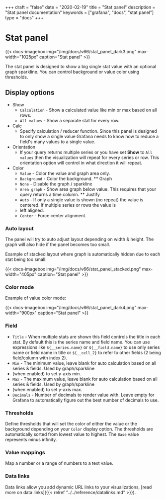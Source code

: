 +++
draft = "false"
date = "2020-02-19"
title = "Stat panel"
description = "Stat panel documentation"
keywords = ["grafana", "docs", "stat panel"]
type = "docs"
+++

# Stat panel

{{< docs-imagebox img="/img/docs/v66/stat_panel_dark3.png" max-width="1025px" caption="Stat panel" >}}

The stat panel is designed to show a big single stat value with an optional graph sparkline. You can control
background or value color using thresholds.

## Display options

* Show
  * `Calculation` - Show a calculated value like min or max based on all rows.
  * `All values` - Show a separate stat for every row.
* Calc
  * Specify calculation / reducer function. Since this panel is designed to only show a single value Grafana needs to
    know how to reduce a field's many values to a single value.
* Orientation
  * If your query returns multiple series or you have set **Show** to `All values` then the visualization will repeat for every series or row. This orientation option will control in what direction it will repeat.
* Color
  * `Value` - Color the value and graph area only.
  * `Background` - Color the background.
** Graph
  * `None` - Disable the graph / sparkline
  * `Area graph` - Show area graph below value. This requires that your query returns a time column.
** Justify
  * `Auto` - If only a single value is shown (no repeat) the value is centered. If multiple series or rows the value is
  * left aligned.
  * `Center` - Force center alignment.


### Auto layout

The panel will try to auto adjust layout depending on width & height. The graph will also hide if the panel becomes
too small.

Example of stacked layout where graph is automatically hidden due to each stat being too small:

{{< docs-imagebox img="/img/docs/v66/stat_panel_stacked.png" max-width="405px" caption="Stat panel" >}}

### Color mode

Example of value color mode:

{{< docs-imagebox img="/img/docs/v66/stat_panel_dark4.png" max-width="900px" caption="Stat panel" >}}

### Field

* `Title` - When multiple stats are shown this field controls the title in each stat. By default this is the series name
 and field name. You can use expressions like `${__series.name}` or `${__field.name}` to use only series name or field
 name in title or `${__cell_2}` to refer to other fields (2 being field/column with index 2).
* `Min` - The minimum value, leave blank for auto calculation based on all series & fields. Used by graph/sparkline
* (when enabled) to set y-axis min.
* `Max` - The maximum value, leave blank for auto calculation based on all series & fields. Used by graph/sparkline
* (when enabled) to set y-axis max.
* `Decimals` - Number of decimals to render value with. Leave empty for Grafana to automatically figure out the best
 number of decimals to use.

### Thresholds

Define thresholds that will set the color of either the value or the background depending on your `Color` display option. The
thresholds are automatically sorted from lowest value to highest. The `Base` value represents minus infinity.


### Value mappings

Map a number or a range of numbers to a text value.

### Data links

Data links allow you add dynamic URL links to your visualizations, [read more on data links]({{< relref "../../reference/datalinks.md" >}}).

